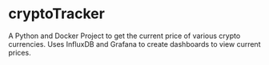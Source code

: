 # cryptoTracker
A Python and Docker Project to get the current price of various crypto currencies. Uses InfluxDB and Grafana to create dashboards to view current prices. 
